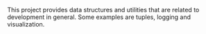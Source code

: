 This project provides data structures and utilities that are related to development in general. Some
examples are tuples, logging and visualization.